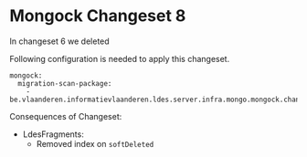 # Mongock Changeset 8

In changeset 6 we deleted

Following configuration is needed to apply this changeset.

```
mongock:
  migration-scan-package:
    - be.vlaanderen.informatievlaanderen.ldes.server.infra.mongo.mongock.changeset8
```

Consequences of Changeset:
* LdesFragments:
  * Removed index on `softDeleted`